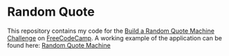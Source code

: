 # Random Quote

This repository contains my code for the [Build a Random Quote Machine Challenge](https://www.freecodecamp.com/challenges/build-a-random-quote-machine) on [FreeCodeCamp](https://www.freecodecamp.com/). A working example of the application can be found here: [Random Quote Machine](http://codepen.io/JosephVega/pen/mEBgPJ)
